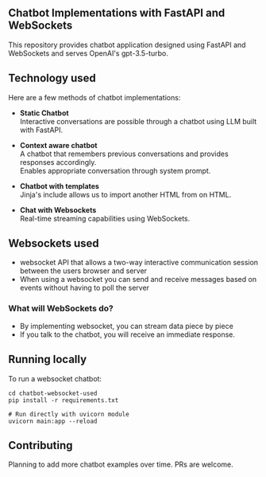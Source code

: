 ## Chatbot Implementations with FastAPI and WebSockets


This repository provides chatbot application designed using FastAPI and WebSockets and serves OpenAI's gpt-3.5-turbo.

## Technology used
Here are a few methods of chatbot implementations:

-  **Static Chatbot** \
  Interactive conversations are possible through a chatbot using LLM built with FastAPI.

-  **Context aware chatbot** \
  A chatbot that remembers previous conversations and provides responses accordingly.</br>
  Enables appropriate conversation through system prompt.

-  **Chatbot with templates** \
  Jinja's include allows us to import another HTML from on HTML.

-  **Chat with Websockets** \
  Real-time streaming capabilities using WebSockets.


## Websockets used
- websocket API that allows a two-way interactive communication session between the users browser and server
- When using a websocket you can send and receive messages based on events without having to poll the server

### What will WebSockets do?
- By implementing websocket, you can stream data piece by piece
- If you talk to the chatbot, you will receive an immediate response.


## Running locally
To run a websocket chatbot:
```shell
cd chatbot-websocket-used
pip install -r requirements.txt
```

```shell
# Run directly with uvicorn module
uvicorn main:app --reload
```


## Contributing
Planning to add more chatbot examples over time. PRs are welcome.